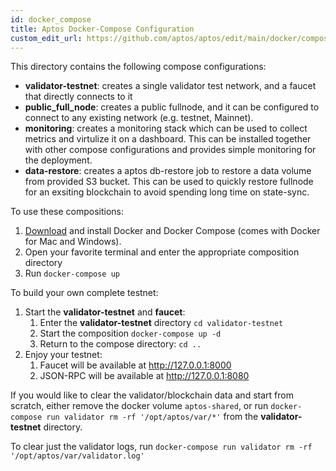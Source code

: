 ```yaml
---
id: docker_compose
title: Aptos Docker-Compose Configuration
custom_edit_url: https://github.com/aptos/aptos/edit/main/docker/compose/README.md
---
```


This directory contains the following compose configurations:
* **validator-testnet**: creates a single validator test network, and a faucet that directly connects to it
* **public_full_node**: creates a public fullnode, and it can be configured to connect to any existing network (e.g. testnet, Mainnet).
* **monitoring**: creates a monitoring stack which can be used to collect metrics and virtulize it on a dashboard. This can be installed together with other compose configurations and provides simple monitoring for the deployment.
* **data-restore**: creates a aptos db-restore job to restore a data volume from provided S3 bucket. This can be used to quickly restore fullnode for an exsiting blockchain to avoid spending long time on state-sync.

To use these compositions:
1. [Download](https://docs.docker.com/install/) and install Docker and Docker Compose (comes with Docker for Mac and Windows).
2. Open your favorite terminal and enter the appropriate composition directory
3. Run `docker-compose up`

To build your own complete testnet:
1. Start the **validator-testnet** and **faucet**:
    1. Enter the **validator-testnet** directory `cd validator-testnet`
    2. Start the composition `docker-compose up -d`
    3. Return to the compose directory: `cd ..`
 2. Enjoy your testnet:
    1. Faucet will be available at http://127.0.0.1:8000
    2. JSON-RPC will be available at http://127.0.0.1:8080

If you would like to clear the validator/blockchain data and start from scratch, either remove the docker volume `aptos-shared`,
or run `docker-compose run validator rm -rf '/opt/aptos/var/*'` from the **validator-testnet** directory.

To clear just the validator logs, run  `docker-compose run validator rm -rf '/opt/aptos/var/validator.log'`
